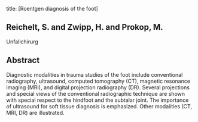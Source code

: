 title: [Roentgen diagnosis of the foot]

## Reichelt, S. and Zwipp, H. and Prokop, M.
Unfallchirurg


## Abstract
Diagnostic modalities in trauma studies of the foot include conventional radiography, ultrasound, computed tomography (CT), magnetic resonance imaging (MRI), and digital projection radiography (DR). Several projections and special views of the conventional radiographic technique are shown with special respect to the hindfoot and the subtalar joint. The importance of ultrasound for soft tissue diagnosis is emphasized. Other modalities (CT, MRI, DR) are illustrated.

